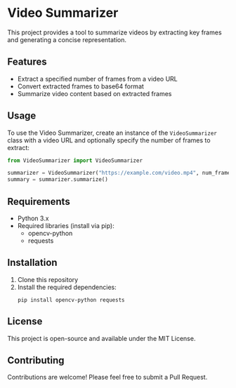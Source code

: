 # Video Summarizer

This project provides a tool to summarize videos by extracting key frames and generating a concise representation.

## Features

- Extract a specified number of frames from a video URL
- Convert extracted frames to base64 format
- Summarize video content based on extracted frames

## Usage

To use the Video Summarizer, create an instance of the `VideoSummarizer` class with a video URL and optionally specify the number of frames to extract:

```python
from VideoSummarizer import VideoSummarizer

summarizer = VideoSummarizer("https://example.com/video.mp4", num_frames=5)
summary = summarizer.summarize()
```

## Requirements

- Python 3.x
- Required libraries (install via pip):
  - opencv-python
  - requests

## Installation

1. Clone this repository
2. Install the required dependencies:
   ```
   pip install opencv-python requests
   ```

## License

This project is open-source and available under the MIT License.

## Contributing

Contributions are welcome! Please feel free to submit a Pull Request.
